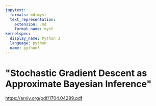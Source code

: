 ```yaml
---
jupytext:
  formats: md:myst
  text_representation:
    extension: .md
    format_name: myst
kernelspec:
  display_name: Python 3
  language: python
  name: python3
---
```


# "Stochastic Gradient Descent as Approximate Bayesian Inference"

https://arxiv.org/pdf/1704.04289.pdf